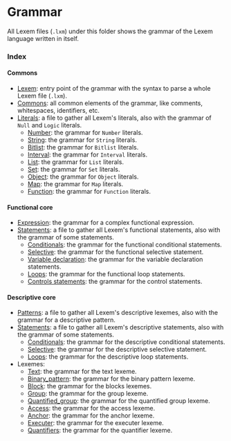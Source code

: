 # Grammar

All Lexem files (`.lxm`) under this folder shows the grammar of the Lexem language written in itself.

### Index

#### Commons

- [Lexem](lexem.lxm): entry point of the grammar with the syntax to parse a whole Lexem file (`.lxm`).
- [Commons](commons.lxm): all common elements of the grammar, like comments, whitespaces, identifiers, etc.
- [Literals](literals.lxm): a file to gather all Lexem's literals, also with the grammar of `Null` and `Logic` literals.
  - [Number](literals/number.lxm): the grammar for `Number` literals.
  - [String](literals/string.lxm): the grammar for `String` literals.
  - [Bitlist](literals/bitlists.lxm): the grammar for `Bitlist` literals.
  - [Interval](literals/intervals.lxm): the grammar for `Interval` literals.
  - [List](literals/list.lxm): the grammar for `List` literals.
  - [Set](literals/set.lxm): the grammar for `Set` literals.
  - [Object](literals/objects.lxm): the grammar for `Object` literals.
  - [Map](literals/maps.lxm): the grammar for `Map` literals.
  - [Function](literals/functions.lxm): the grammar for `Function` literals.

#### Functional core

- [Expression](functional/expressions.lxm): the grammar for a complex functional expression.
- [Statements](functional/statements.lxm): a file to gather all Lexem's functional statements, also with the grammar of some statements.
  - [Conditionals](functional/statements/conditionals.lxm): the grammar for the functional conditional statements.
  - [Selective](functional/statements/selective.lxm): the grammar for the functional selective statement.
  - [Variable declaration](functional/statements/conditionals.lxm): the grammar for the variable declaration statements.
  - [Loops](functional/statements/loops.lxm): the grammar for the functional loop statements.
  - [Controls statements](functional/statements/controls.lxm): the grammar for the control statements.

#### Descriptive core

- [Patterns](descriptive/patterns.lxm): a file to gather all Lexem's descriptive lexemes, also with the grammar for a descriptive pattern.
- [Statements](descriptive/statements.lxm): a file to gather all Lexem's descriptive statements, also with the grammar of some statements.
  - [Conditionals](descriptive/statements/conditionals.lxm): the grammar for the descriptive conditional statements.
  - [Selective](descriptive/statements/selective.lxm): the grammar for the descriptive selective statement.
  - [Loops](descriptive/statements/loops.lxm): the grammar for the descriptive loop statements.
- Lexemes:
  - [Text](descriptive/lexemes/texts.lxm): the grammar for the text lexeme.
  - [Binary_pattern](descriptive/lexemes/binary_patterns.lxm): the grammar for the binary pattern lexeme.
  - [Block](descriptive/lexemes/blocks.lxm): the grammar for the blocks lexemes.
  - [Group](descriptive/lexemes/groups.lxm): the grammar for the group lexeme.
  - [Quantified_group](descriptive/lexemes/quantified_groups.lxm): the grammar for the quantified group lexeme.
  - [Access](descriptive/lexemes/accesses.lxm): the grammar for the access lexeme.
  - [Anchor](descriptive/lexemes/anchors.lxm): the grammar for the anchor lexeme.
  - [Executer](descriptive/lexemes/executers.lxm): the grammar for the executer lexeme.
  - [Quantifiers](descriptive/lexemes/quantifiers.lxm): the grammar for the quantifier lexeme.
